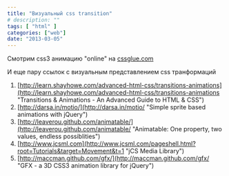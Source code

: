 ```yaml
---
title: "Визуальный css transition"
# description: ""
tags: [ "html" ]
categories: ["web"]
date: "2013-03-05"
---
```


Смотрим css3 анимацию "online" на [cssglue.com](http://cssglue.com/cubic "Visualize and manipulate CSS transition functions")

И еще пару ссылок с визуальным представлением css транформаций
<!-- Read more -->

1. [http://learn.shayhowe.com/advanced-html-css/transitions-animations](http://learn.shayhowe.com/advanced-html-css/transitions-animations "Transitions & Animations - An Advanced Guide to HTML & CSS")
2. [http://darsa.in/motio/](http://darsa.in/motio/ "Simple sprite based animations with jQuery")
3. [http://leaverou.github.com/animatable/](http://leaverou.github.com/animatable/ "Animatable: One property, two values, endless possiblities")
4. [http://www.jcsml.com](http://www.jcsml.com/pageshell.html?root=Tutorials&target=Movement&t=1 "jCS Media Library")
5. [http://maccman.github.com/gfx/](http://maccman.github.com/gfx/ "GFX - a 3D CSS3 animation library for jQuery")

